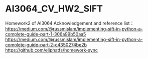 # AI3064_CV_HW2_SIFT
 Homework2 of AI3064
Acknowledgement and reference list：
https://medium.com/@russmislam/implementing-sift-in-python-a-complete-guide-part-1-306a99b50aa5
https://medium.com/@russmislam/implementing-sift-in-python-a-complete-guide-part-2-c4350274be2b
https://github.com/eliphatfs/homework-sync
